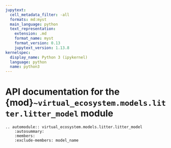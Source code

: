 ```yaml
---
jupytext:
  cell_metadata_filter: -all
  formats: md:myst
  main_language: python
  text_representation:
    extension: .md
    format_name: myst
    format_version: 0.13
    jupytext_version: 1.13.8
kernelspec:
  display_name: Python 3 (ipykernel)
  language: python
  name: python3
---
```


# API documentation for the {mod}`~virtual_ecosystem.models.litter.litter_model` module

```{eval-rst}
.. automodule:: virtual_ecosystem.models.litter.litter_model
    :autosummary:
    :members:
    :exclude-members: model_name
```
